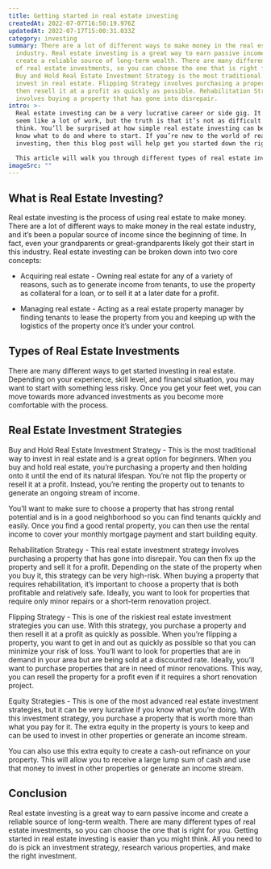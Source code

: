 ```yaml
---
title: Getting started in real estate investing
createdAt: 2022-07-07T16:50:19.976Z
updatedAt: 2022-07-17T15:00:31.033Z
category: investing
summary: There are a lot of different ways to make money in the real estate
  industry. Real estate investing is a great way to earn passive income and
  create a reliable source of long-term wealth. There are many different types
  of real estate investments, so you can choose the one that is right for you.
  Buy and Hold Real Estate Investment Strategy is the most traditional way to
  invest in real estate. Flipping Strategy involves purchasing a property and
  then resell it at a profit as quickly as possible. Rehabilitation Strategy
  involves buying a property that has gone into disrepair.
intro: >-
  Real estate investing can be a very lucrative career or side gig. It may
  seem like a lot of work, but the truth is that it’s not as difficult as you
  think. You’ll be surprised at how simple real estate investing can be if you
  know what to do and where to start. If you’re new to the world of real estate
  investing, then this blog post will help get you started down the right path.

  This article will walk you through different types of real estate investments and reveal ways to get started in this market today. Even if you don’t have millions of dollars lying around, there are still plenty of ways for you to get your feet wet in the world of real estate investing without breaking the bank.
imageSrc: ""
---
```


## What is Real Estate Investing?

Real estate investing is the process of using real estate to make money. There are a lot of different ways to make money in the real estate industry, and it’s been a popular source of income since the beginning of time. In fact, even your grandparents or great-grandparents likely got their start in this industry.
Real estate investing can be broken down into two core concepts:

- Acquiring real estate - Owning real estate for any of a variety of reasons, such as to generate income from tenants, to use the property as collateral for a loan, or to sell it at a later date for a profit.

- Managing real estate - Acting as a real estate property manager by finding tenants to lease the property from you and keeping up with the logistics of the property once it’s under your control.

## Types of Real Estate Investments

There are many different ways to get started investing in real estate. Depending on your experience, skill level, and financial situation, you may want to start with something less risky. Once you get your feet wet, you can move towards more advanced investments as you become more comfortable with the process.

## Real Estate Investment Strategies

Buy and Hold Real Estate Investment Strategy - This is the most traditional way to invest in real estate and is a great option for beginners. When you buy and hold real estate, you’re purchasing a property and then holding onto it until the end of its natural lifespan. You’re not flip the property or resell it at a profit. Instead, you’re renting the property out to tenants to generate an ongoing stream of income.

You’ll want to make sure to choose a property that has strong rental potential and is in a good neighborhood so you can find tenants quickly and easily. Once you find a good rental property, you can then use the rental income to cover your monthly mortgage payment and start building equity.

Rehabilitation Strategy - This real estate investment strategy involves purchasing a property that has gone into disrepair. You can then fix up the property and sell it for a profit. Depending on the state of the property when you buy it, this strategy can be very high-risk.
When buying a property that requires rehabilitation, it’s important to choose a property that is both profitable and relatively safe. Ideally, you want to look for properties that require only minor repairs or a short-term renovation project.

Flipping Strategy - This is one of the riskiest real estate investment strategies you can use. With this strategy, you purchase a property and then resell it at a profit as quickly as possible. When you’re flipping a property, you want to get in and out as quickly as possible so that you can minimize your risk of loss.
You’ll want to look for properties that are in demand in your area but are being sold at a discounted rate. Ideally, you’ll want to purchase properties that are in need of minor renovations. This way, you can resell the property for a profit even if it requires a short renovation project.

Equity Strategies - This is one of the most advanced real estate investment strategies, but it can be very lucrative if you know what you’re doing. With this investment strategy, you purchase a property that is worth more than what you pay for it. The extra equity in the property is yours to keep and can be used to invest in other properties or generate an income stream.

You can also use this extra equity to create a cash-out refinance on your property. This will allow you to receive a large lump sum of cash and use that money to invest in other properties or generate an income stream.

## Conclusion

Real estate investing is a great way to earn passive income and create a reliable source of long-term wealth. There are many different types of real estate investments, so you can choose the one that is right for you. Getting started in real estate investing is easier than you might think. All you need to do is pick an investment strategy, research various properties, and make the right investment.
